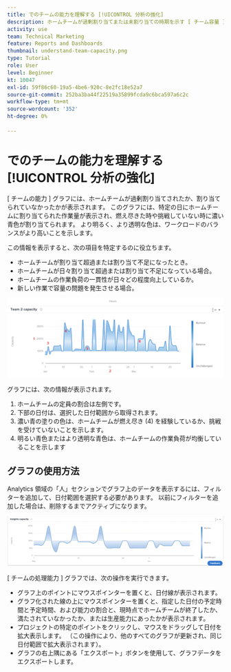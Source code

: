 ```yaml
---
title: でのチームの能力を理解する [!UICONTROL 分析の強化]
description: ホームチームが過剰割り当てまたは未割り当ての時期を示す [ チーム容量 ] グラフの表示方法を説明します。
activity: use
team: Technical Marketing
feature: Reports and Dashboards
thumbnail: understand-team-capacity.png
type: Tutorial
role: User
level: Beginner
kt: 10047
exl-id: 59f86c60-19a5-4be6-920c-8e2fc18e52a7
source-git-commit: 252ba3ba44f22519a35899fcda9c6bca597a6c2c
workflow-type: tm+mt
source-wordcount: '352'
ht-degree: 0%

---
```


# でのチームの能力を理解する [!UICONTROL 分析の強化]

[ チームの能力 ] グラフには、ホームチームが過剰割り当てされたか、割り当てられていなかったかが表示されます。 このグラフには、特定の日にホームチームに割り当てられた作業量が表示され、燃え尽きた時や挑戦していない時に濃い青色が割り当てられます。 より明るく、より透明な色は、ワークロードのバランスがより高いことを示します。

この情報を表示すると、次の項目を特定するのに役立ちます。

* ホームチームが割り当て超過または割り当て不足になったとき。
* ホームチームが日々割り当て超過または割り当て不足になっている場合。
* ホームチームの作業負荷の一貫性が日々どの程度向上しているか。
* 新しい作業で容量の問題を発生させる場合。

![下の箇条書きで説明されている領域に数値が表示されたチームのキャパシティ・チャートを示す画像](assets/section-3-4.png)

グラフには、次の情報が表示されます。

1. ホームチームの定員の割合は左側です。
1. 下部の日付は、選択した日付範囲から取得されます。
1. 濃い青の塗りの色は、ホームチームが燃え尽き (4) を経験しているか、挑戦を受けていないことを示します。
1. 明るい青色またはより透明な青色は、ホームチームの作業負荷が均衡していることを示します

## グラフの使用方法

Analytics 領域の「人」セクションでグラフ上のデータを表示するには、フィルターを追加して、日付範囲を選択する必要があります。 以前にフィルターを追加した場合は、削除するまでアクティブになります。

![チームのキャパシティ・チャートを示す画像](assets/section-3-5.png)

[ チームの処理能力 ] グラフでは、次の操作を実行できます。

* グラフ上のポイントにマウスポインターを置くと、日付線が表示されます。
* グラフ化された線の上にマウスポインターを置くと、指定した日付の予定時間と予定時間、および能力の割合と、現時点でホームチームが終了したか、満たされていなかったか、または生産能力にあったかが表示されます。
* プロジェクトの特定のポイントをクリックし、マウスをドラッグして日付を拡大表示します。 （この操作により、他のすべてのグラフが更新され、同じ日付範囲で拡大表示されます）。
* グラフの右上隅にある「エクスポート」ボタンを使用して、グラフデータをエクスポートします。
